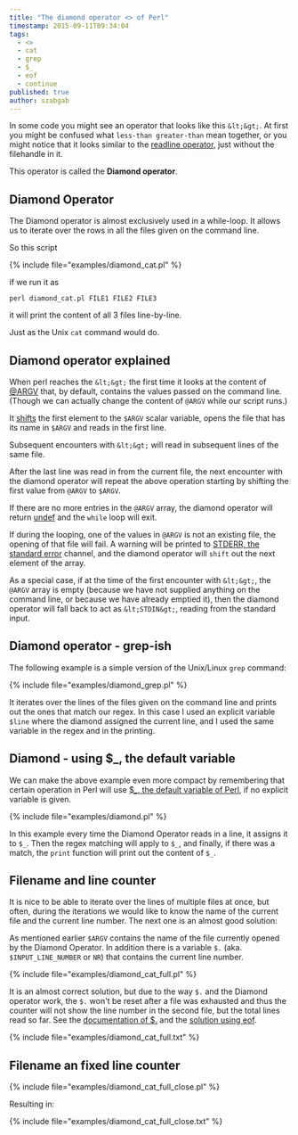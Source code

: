 ```yaml
---
title: "The diamond operator <> of Perl"
timestamp: 2015-09-11T09:34:04
tags:
  - <>
  - cat
  - grep
  - $_
  - eof
  - continue
published: true
author: szabgab
---
```



In some code you might see an operator that looks like this `&lt;&gt;`. At first you might be confused what
`less-than greater-than` mean together, or you might notice that it looks similar to the
[readline operator](/open-and-read-from-files), just without the filehandle in it.

This operator is called the **Diamond operator**.


## Diamond Operator

The Diamond operator is almost exclusively used in a while-loop.
It allows us to iterate over the rows in all the files given on the command line.

So this script

{% include file="examples/diamond_cat.pl" %}

if we run it as 

```
perl diamond_cat.pl FILE1 FILE2 FILE3
```

it will print the content of all 3 files line-by-line.

Just as the Unix `cat` command would do.


## Diamond operator explained

When perl reaches the `&lt;&gt;` the first time it looks at the content of [@ARGV](/argv-in-perl)
that, by default, contains the values passed on the command line. (Though we can actually change the content of
`@ARGV` while our script runs.)

It [shifts](/manipulating-perl-arrays) the first element to the `$ARGV` scalar variable,
opens the file that has its name in `$ARGV` and reads in the first line.

Subsequent encounters with `&lt;&gt;` will read in subsequent lines of the same file.

After the last line was read in from the current file, the next encounter with the diamond operator will
repeat the above operation starting by shifting the first value from `@ARGV` to `$ARGV`.

If there are no more entries in the `@ARGV` array, the diamond operator will return
[undef](/undef-and-defined-in-perl) and the `while` loop will exit.

If during the looping, one of the values in `@ARGV` is not an existing file, the
opening of that file will fail. A warning will be printed to
[STDERR, the standard error](/stdout-stderr-and-redirection) channel,
and the diamond operator will `shift` out the next element of the array.

As a special case, if at the time of the first encounter with `&lt;&gt;`, the `@ARGV` array
is empty (because we have not supplied anything on the command line, or because we have already emptied it),
then the diamond operator will fall back to act as `&lt;STDIN&gt;`, reading from the standard input.


## Diamond operator - grep-ish

The following example is a simple version of the Unix/Linux `grep` command:

{% include file="examples/diamond_grep.pl" %}

It iterates over the lines of the files given on the command line and prints out the ones that match
our regex. In this case I used an explicit variable `$line` where the diamond assigned the current line,
and I used the same variable in the regex and in the printing.

## Diamond - using $_, the default variable

We can make the above example even more compact by remembering that certain operation in Perl
will use [$_, the default variable of Perl](/the-default-variable-of-perl),
if no explicit variable is given.

{% include file="examples/diamond.pl" %}

In this example every time the Diamond Operator reads in a line, it assigns it to `$_`.
Then the regex matching will apply to `$_`, and finally, if there was a match, the
`print` function will print out the content of `$_`.

## Filename and line counter

It is nice to be able to iterate over the lines of multiple files at once, but often, during the iterations
we would like to know the name of the current file and the current line number. The next one is an almost good solution:

As mentioned earlier `$ARGV` contains the name of the file currently opened by the Diamond Operator.
In addition there is a variable `$.` (aka. `$INPUT_LINE_NUMBER` or `NR`) that contains the current line
number.

{% include file="examples/diamond_cat_full.pl" %}

It is an almost correct solution, but due to the way `$.` and the Diamond operator work,
the `$.` won't be reset after a file was exhausted and thus the counter will not show the line
number in the second file, but the total lines read so far. See the 
[documentation of $.](https://metacpan.org/pod/perlvar#pod17) and the
[solution using eof](https://metacpan.org/pod/perlfunc#eof).

{% include file="examples/diamond_cat_full.txt" %}

## Filename an fixed line counter

{% include file="examples/diamond_cat_full_close.pl" %}

Resulting in:

{% include file="examples/diamond_cat_full_close.txt" %}


